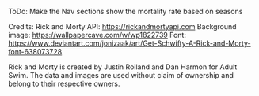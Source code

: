 


ToDo:
Make the Nav sections show the mortality rate based on seasons

Credits:
Rick and Morty API: https://rickandmortyapi.com
Background image: https://wallpapercave.com/w/wp1822739
Font: https://www.deviantart.com/jonizaak/art/Get-Schwifty-A-Rick-and-Morty-font-638073728

Rick and Morty is created by Justin Roiland and Dan Harmon for Adult Swim. The data and images are used without claim of ownership and belong to their respective owners.
